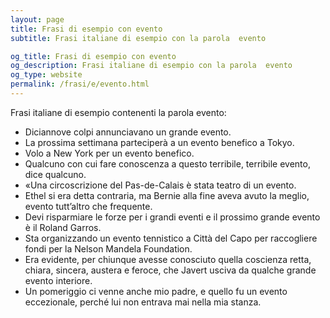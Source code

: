 ```yaml
---
layout: page
title: Frasi di esempio con evento 
subtitle: Frasi italiane di esempio con la parola  evento

og_title: Frasi di esempio con evento 
og_description: Frasi italiane di esempio con la parola  evento
og_type: website
permalink: /frasi/e/evento.html
---
```


Frasi italiane di esempio contenenti la parola evento:


- Diciannove colpi annunciavano un grande evento.
- La prossima settimana parteciperà a un evento benefico a Tokyo.
- Volo a New York per un evento benefico.
- Qualcuno con cui fare conoscenza a questo terribile, terribile evento, dice qualcuno.
- «Una circoscrizione del Pas-de-Calais è stata teatro di un evento.
- Ethel si era detta contraria, ma Bernie alla fine aveva avuto la meglio, evento tutt’altro che frequente.
- Devi risparmiare le forze per i grandi eventi e il prossimo grande evento è il Roland Garros.
- Sta organizzando un evento tennistico a Città del Capo per raccogliere fondi per la Nelson Mandela Foundation.
- Era evidente, per chiunque avesse conosciuto quella coscienza retta, chiara, sincera, austera e feroce, che Javert usciva da qualche grande evento interiore.
- Un pomeriggio ci venne anche mio padre, e quello fu un evento eccezionale, perché lui non entrava mai nella mia stanza.
